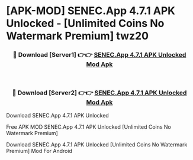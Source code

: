 # [APK-MOD] SENEC.App 4.7.1 APK Unlocked - [Unlimited Coins No Watermark Premium] twz20



<div align="center">
<h3>🔴 Download [Server1] 👉👉 <a href="https://momento.my/?title=SENEC.App_4.7.1_APK_Unlocked">SENEC.App 4.7.1 APK Unlocked Mod Apk</a></h3><br>

<h3>🔴 Download [Server2] 👉👉 <a href="https://momento.my/?title=SENEC.App_4.7.1_APK_Unlocked">SENEC.App 4.7.1 APK Unlocked Mod Apk</a></h3>
</div>



Download SENEC.App 4.7.1 APK Unlocked 

Free APK MOD SENEC.App 4.7.1 APK Unlocked [Unlimited Coins No Watermark Premium]

Download SENEC.App 4.7.1 APK Unlocked [Unlimited Coins No Watermark Premium] Mod For Android
